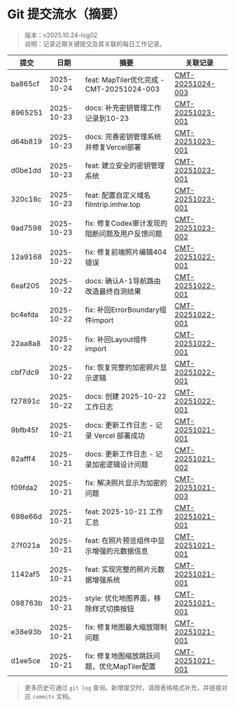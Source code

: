 # Git 提交流水（摘要）
> 版本：v2025.10.24-log02  
> 说明：记录近期关键提交及其关联的每日工作记录。

| 提交 | 日期 | 摘要 | 关联记录 |
| --- | --- | --- | --- |
| ba865cf | 2025-10-24 | feat: MapTiler优化完成 - CMT-20251024-003 | [CMT-20251024-003](2025-10-24/commits/CMT-20251024-003.md) |
| 8965251 | 2025-10-23 | docs: 补充密钥管理工作记录到10-23 | [CMT-20251023-001](2025-10-23/commits/CMT-20251023-001.md) |
| d64b819 | 2025-10-23 | docs: 完善密钥管理系统并修复Vercel部署 | [CMT-20251023-001](2025-10-23/commits/CMT-20251023-001.md) |
| d0be1dd | 2025-10-23 | feat: 建立安全的密钥管理系统 | [CMT-20251023-001](2025-10-23/commits/CMT-20251023-001.md) |
| 320c18c | 2025-10-23 | feat: 配置自定义域名filmtrip.imhw.top | [CMT-20251023-001](2025-10-23/commits/CMT-20251023-001.md) |
| 9ad7598 | 2025-10-23 | fix: 修复Codex审计发现的阻断问题及用户反馈问题 | [CMT-20251023-002](2025-10-23/commits/CMT-20251023-002.md) |
| 12a9168 | 2025-10-22 | fix: 修复前端照片编辑404错误 | [CMT-20251022-001](2025-10-22/commits/CMT-20251022-001.md) |
| 6eaf205 | 2025-10-22 | docs: 确认A-1导航路由改造最终自测结果 | [CMT-20251022-001](2025-10-22/commits/CMT-20251022-001.md) |
| bc4efda | 2025-10-22 | fix: 补回ErrorBoundary组件import | [CMT-20251022-001](2025-10-22/commits/CMT-20251022-001.md) |
| 22aa8a8 | 2025-10-22 | fix: 补回Layout组件import | [CMT-20251022-001](2025-10-22/commits/CMT-20251022-001.md) |
| cbf7dc9 | 2025-10-22 | fix: 恢复完整的加密照片显示逻辑 | [CMT-20251022-001](2025-10-22/commits/CMT-20251022-001.md) |
| f27891c | 2025-10-22 | docs: 创建 2025-10-22 工作日志 | [CMT-20251022-001](2025-10-22/commits/CMT-20251022-001.md) |
| 9bfb45f | 2025-10-21 | docs: 更新工作日志 - 记录 Vercel 部署成功 | [CMT-20251021-001](2025-10-21/commits/CMT-20251021-001.md) |
| 82afff4 | 2025-10-21 | docs: 更新工作日志 - 记录加密逻辑设计问题 | [CMT-20251021-002](2025-10-21/commits/CMT-20251021-002.md) |
| f09fda2 | 2025-10-21 | fix: 解决照片显示为加密的问题 | [CMT-20251021-003](2025-10-21/commits/CMT-20251021-003.md) |
| 698e66d | 2025-10-21 | feat: 2025-10-21 工作汇总 | [CMT-20251021-001](2025-10-21/commits/CMT-20251021-001.md) |
| 27f021a | 2025-10-21 | feat: 在照片预览组件中显示增强的元数据信息 | [CMT-20251021-001](2025-10-21/commits/CMT-20251021-001.md) |
| 1142af5 | 2025-10-21 | feat: 实现完整的照片元数据增强系统 | [CMT-20251021-001](2025-10-21/commits/CMT-20251021-001.md) |
| 098763b | 2025-10-21 | style: 优化地图界面，移除样式切换按钮 | [CMT-20251021-001](2025-10-21/commits/CMT-20251021-001.md) |
| e38e93b | 2025-10-21 | fix: 修复地图最大缩放限制问题 | [CMT-20251021-001](2025-10-21/commits/CMT-20251021-001.md) |
| d1ee5ce | 2025-10-21 | fix: 修复地图缩放跳跃问题，优化MapTiler配置 | [CMT-20251021-001](2025-10-21/commits/CMT-20251021-001.md) |

> 更多历史可通过 `git log` 查询。新增提交时，请按表格格式补充，并链接对应 `commits` 文档。
